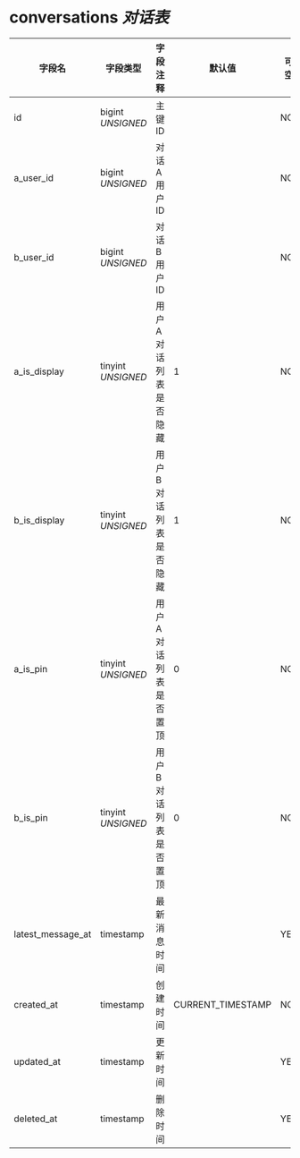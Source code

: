 # conversations *对话表*

| 字段名 | 字段类型 | 字段注释 | 默认值 | 可空 | 备注 |
| --- | --- | --- | --- | --- | --- |
| id | bigint *UNSIGNED* | 主键 ID |  | NO | 自动递增 |
| a_user_id | bigint *UNSIGNED* | 对话 A 用户 ID |  | NO | 关联字段 [users->id](../users/users.md) |
| b_user_id | bigint *UNSIGNED* | 对话 B 用户 ID |  | NO | 关联字段 [users->id](../users/users.md) |
| a_is_display | tinyint *UNSIGNED* | 用户 A 对话列表是否隐藏  | 1 | NO | 0.隐藏 / 1.显示 |
| b_is_display | tinyint *UNSIGNED* | 用户 B 对话列表是否隐藏  | 1 | NO | 0.隐藏 / 1.显示 |
| a_is_pin | tinyint *UNSIGNED* | 用户 A 对话列表是否置顶  | 0 | NO | 0.否 / 1.是 |
| b_is_pin | tinyint *UNSIGNED* | 用户 B 对话列表是否置顶  | 0 | NO | 0.否 / 1.是 |
| latest_message_at | timestamp | 最新消息时间 |  | YES |  |
| created_at | timestamp | 创建时间 | CURRENT_TIMESTAMP | NO |  |
| updated_at | timestamp | 更新时间 |  | YES |  |
| deleted_at | timestamp | 删除时间 |  | YES |  |
